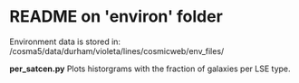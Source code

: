 # README on 'environ' folder #
 Environment data is stored in:
/cosma5/data/durham/violeta/lines/cosmicweb/env_files/

**per_satcen.py** Plots historgrams with the fraction of galaxies per LSE type.